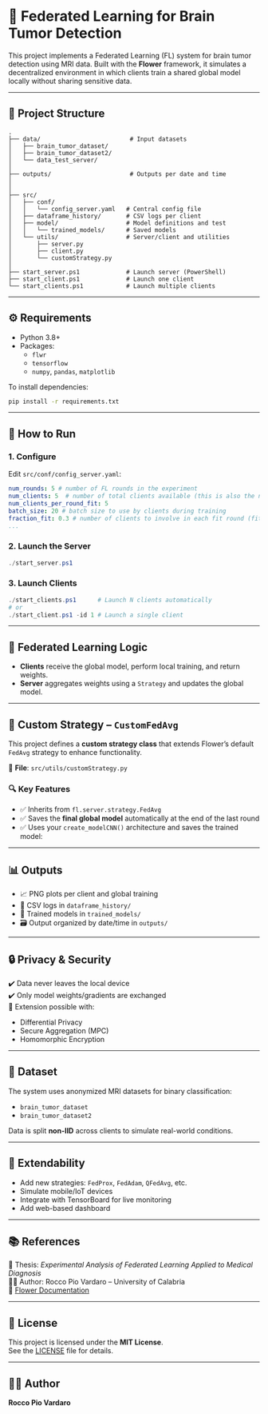 # 🧠 Federated Learning for Brain Tumor Detection

This project implements a Federated Learning (FL) system for brain tumor detection using MRI data. Built with the **Flower** framework, it simulates a decentralized environment in which clients train a shared global model locally without sharing sensitive data.

---

## 📁 Project Structure

```
.
├── data/                         # Input datasets
│   ├── brain_tumor_dataset/
│   ├── brain_tumor_dataset2/
│   └── data_test_server/
│
├── outputs/                      # Outputs per date and time
│   
│
├── src/
│   ├── conf/
│   │   └── config_server.yaml   # Central config file
│   ├── dataframe_history/       # CSV logs per client
│   ├── model/                   # Model definitions and test
│   │   └── trained_models/      # Saved models
│   └── utils/                   # Server/client and utilities
│       ├── server.py
│       ├── client.py
│       └── customStrategy.py
│
├── start_server.ps1             # Launch server (PowerShell)
├── start_client.ps1             # Launch one client
└── start_clients.ps1            # Launch multiple clients
```

---

## ⚙️ Requirements

- Python 3.8+
- Packages:
  - `flwr`
  - `tensorflow`
  - `numpy`, `pandas`, `matplotlib`

To install dependencies:
```bash
pip install -r requirements.txt
```
---

## 🚀 How to Run

### 1. Configure

Edit `src/conf/config_server.yaml`:
```yaml
num_rounds: 5 # number of FL rounds in the experiment
num_clients: 5  # number of total clients available (this is also the number of partitions we need to create)
num_clients_per_round_fit: 5 
batch_size: 20 # batch size to use by clients during training
fraction_fit: 0.3 # number of clients to involve in each fit round (fit  round = clients receive the trained_models from the server and do local training)
...
```

### 2. Launch the Server
```powershell
./start_server.ps1
```

### 3. Launch Clients
```powershell
./start_clients.ps1      # Launch N clients automatically
# or
./start_client.ps1 -id 1 # Launch a single client
```
---

## 🧠 Federated Learning Logic

- **Clients** receive the global model, perform local training, and return weights.
- **Server** aggregates weights using a `Strategy`  and updates the global model.

---

## 🔧 Custom Strategy – `CustomFedAvg`

This project defines a **custom strategy class** that extends Flower’s default `FedAvg` strategy to enhance functionality.

📄 **File**: `src/utils/customStrategy.py`

### 🔍 Key Features

- ✅ Inherits from `fl.server.strategy.FedAvg`
- ✅ Saves the **final global model** automatically at the end of the last round
- ✅ Uses your `create_modelCNN()` architecture and saves the trained model:

---

## 📊 Outputs

- 📈 PNG plots per client and global training
- 📁 CSV logs in `dataframe_history/`
- 💾 Trained models in `trained_models/`
- 🗃️ Output organized by date/time in `outputs/`

---

## 🔒 Privacy & Security

✔️ Data never leaves the local device  
✔️ Only model weights/gradients are exchanged  
🔐 Extension possible with:
- Differential Privacy
- Secure Aggregation (MPC)
- Homomorphic Encryption

---

## 🧪 Dataset

The system uses anonymized MRI datasets for binary classification:
- `brain_tumor_dataset`
- `brain_tumor_dataset2`

Data is split **non-IID** across clients to simulate real-world conditions.

---

## 🔁 Extendability

- Add new strategies: `FedProx`, `FedAdam`, `QFedAvg`, etc.
- Simulate mobile/IoT devices
- Integrate with TensorBoard for live monitoring
- Add web-based dashboard

---

## 📚 References

📄 Thesis: *Experimental Analysis of Federated Learning Applied to Medical Diagnosis*  
👨‍🎓 Author: Rocco Pio Vardaro – University of Calabria  
🔗 [Flower Documentation](https://flower.dev)

---

## 📄 License

This project is licensed under the **MIT License**.  
See the [LICENSE](./LICENSE) file for details.

---

## 🧑‍💻 Author

**Rocco Pio Vardaro**  


